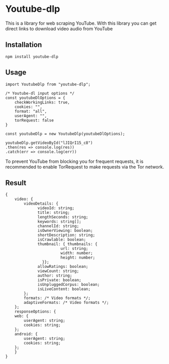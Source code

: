 # Youtube-dlp

This is a library for web scraping YouTube. With this library you can get direct links to download video audio from YouTube

## Installation

`npm install youtube-dlp`

## Usage

```
import YoutubeDlp from "youtube-dlp";

/* Youtube-dl input options */
const youtubeDlOptions = {
    checkWorkingLinks: true,
    cookies: "",
    format: "all",
    userAgent: "",
    torRequest: false
}

const youtubeDlp = new YoutubeDlp(youtubeDlOptions);

youtubeDlp.getVideoById("lJIQrI15_c8")
.then(res => console.log(res))
.catch(err => console.log(err))
```

To prevent YouTube from blocking you for frequent requests, it is recommended to enable TorRequest to make requests via the Tor network.

## Result

```
{
    video: {
        videoDetails: {
              videoId: string;
              title: string;
              lengthSeconds: string;
              keywords: string[];
              channelId: string;
              isOwnerViewing: boolean;
              shortDescription: string;
              isCrawlable: boolean;
              thumbnail: { thumbnails: {
                        url: string;
                        width: number;
                        height: number;
                }};
              allowRatings: boolean;
              viewCount: string;
              author: string;
              isPrivate: boolean;
              isUnpluggedCorpus: boolean;
              isLiveContent: boolean;
        };
        formats: /* Video formats */;
        adaptiveFormats: /* Video formats */;
    };
    responseOptions: {
    web: {
        userAgent: string;
        cookies: string;
    };
    android: {
        userAgent: string;
        cookies: string;
    };
    }
}

```
